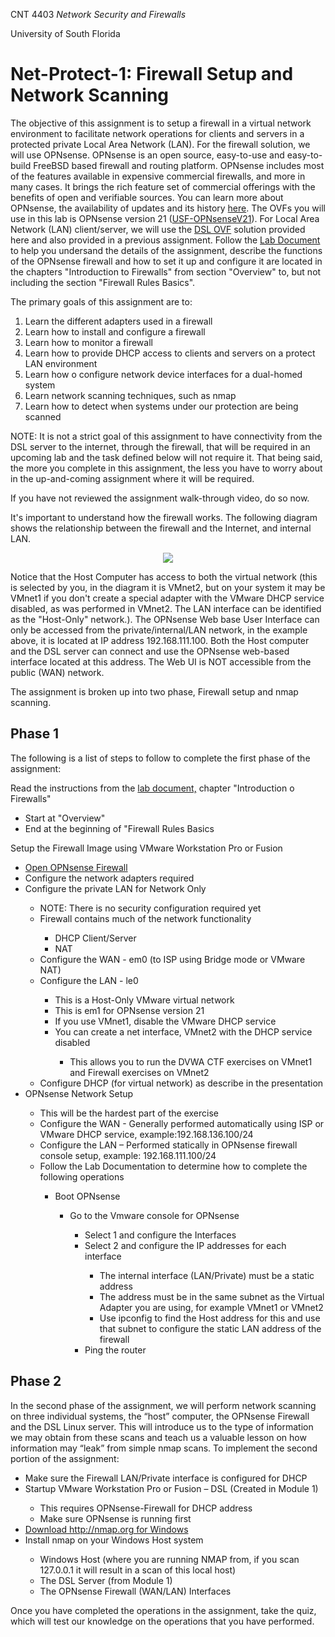 <p>CNT 4403 <i>Network Security and Firewalls</i><p>
<p>University of South Florida</p>

<h1>Net-Protect-1: Firewall Setup and Network Scanning</h1>

<p>The objective of this assignment is to setup a firewall in a virtual network environment to facilitate network operations for clients and servers in a protected private Local Area Network (LAN). For the firewall solution, we will use OPNsense. OPNsense is an open source, easy-to-use and easy-to-build FreeBSD based firewall and routing platform. OPNsense includes most of the features available in expensive commercial firewalls, and more in many cases. It brings the rich feature set of commercial offerings with the benefits of open and verifiable sources. You can learn more about OPNsense, the availability of updates and its history <a href="https://opnsense.org/about/about-opnsense/">here</a>. The OVFs you will use in this lab is OPNsense version 21 (<a href="https://usflearn.instructure.com/courses/1830104/files/155015082?wrap=1">USF-OPNsenseV21</a>). For Local Area Network (LAN) client/server, we will use the <a href="https://usflearn.instructure.com/courses/1830104/files/155015062?wrap=1">DSL OVF</a> solution provided here and also provided in a previous assignment. Follow the <a href="https://usflearn.instructure.com/courses/1830104/files/155014830?wrap=1">Lab Document</a> to help you undersand the details of the assignment, describe the functions of the OPNsense firewall and how to set it up and configure it are located in the chapters "Introduction to Firewalls" from section "Overview" to, but not including the section "Firewall Rules Basics".</p>
<p>The primary goals of this assignment are to:</p>
<ol>
    <li>Learn the different adapters used in a firewall</li>
    <li>Learn how to install and configure a firewall</li>
    <li>Learn how to monitor a firewall</li>
    <li>Learn how to provide DHCP access to clients and servers on a protect LAN environment</li>
    <li>Learn how o configure network device interfaces for a dual-homed system</li>
    <li>Learn network scanning techniques, such as nmap</li>
    <li>Learn how to detect when systems under our protection are being scanned</li>
</ol>

<p>NOTE: It is not a strict goal of this assignment to have connectivity from the DSL server to the internet, through the firewall, that will be required in an upcoming lab and the task defined below will not require it. That being said, the more you complete in this assignment, the less you have to worry about in the up-and-coming assignment where it will be required.</p>

<p>If you have not reviewed the assignment walk-through video, do so now.</p>

<p>It's important to understand how the firewall works. The following diagram shows the relationship between the firewall and the Internet, and internal LAN.</p>

<p align="center">
<img src="https://github.com/ThurmondGuy/Homework/blob/main/CNT4403/Net-Protect-1%20Firewall%20Setup%20and%20Networking%20Scanning/Diagram.png">
</p>

<p>Notice that the Host Computer has access to both the virtual network (this is selected by you, in the diagram it is VMnet2, but on your system it may be VMnet1 if you don't create a special adapter with the VMware DHCP service disabled, as was performed in VMnet2. The LAN interface can be identified as the "Host-Only" network.). The OPNsense Web base User Interface can only be accessed from the private/internal/LAN network, in the example above, it is located at IP address 192.168.111.100. Both the Host computer and the DSL server can connect and use the OPNsense web-based interface located at this address. The Web UI is NOT accessible from the public (WAN) network.</p>

<p>The assignment is broken up into two phase, Firewall setup and nmap scanning.</p>

<h2>Phase 1</h2>

<p>The following is a list of steps to follow to complete the first phase of the assignment:</p>
<p>Read the instructions from the <a href="https://usflearn.instructure.com/courses/1830104/files/155014830?wrap=1">lab document,</a> chapter "Introduction o Firewalls"</p>
<ul>
    <li>Start at "Overview"</li>
    <li>End at the beginning of "Firewall Rules Basics</li>
</ul>
<p>Setup the Firewall Image using VMware Workstation Pro or Fusion</p>
<ul>
    <li><a href="https://usflearn.instructure.com/courses/1830104/files/155015082?wrap=1">Open OPNsense Firewall</a></li>
    <li>Configure the network adapters required</li>
    <li>Configure the private LAN for Network Only</li>
        <ul>
            <li>NOTE: There is no security configuration required yet</li>
            <li>Firewall contains much of the network functionality</li>
                <ul>
                    <li>DHCP Client/Server</li>
                    <li>NAT</li>
                </ul>
            <li>Configure the WAN - em0 (to ISP using Bridge mode or VMware NAT)</li>
            <li>Configure the LAN - le0</li>
                <ul>
                    <li>This is a Host-Only VMware virtual network</li>
                    <li>This is em1 for OPNsense version 21</li>
                    <li>If you use VMnet1, disable the VMware DHCP service</li>
                    <li>You can create a net interface, VMnet2 with the DHCP service disabled</li>
                        <ul>
                            <li>This allows you to run the DVWA CTF exercises on VMnet1 and Firewall exercises on VMnet2</li>
                        </ul>
                </ul>
            <li>Configure DHCP (for virtual network) as describe in the presentation</li>
        </ul>
    <li>OPNsense Network Setup</li>
        <ul>
            <li>This will be the hardest part of the exercise</li>
            <li>Configure the WAN - Generally performed automatically using ISP or VMware DHCP service, example:192.168.136.100/24</li>
            <li>Configure the LAN – Performed statically in OPNsense firewall console setup, example: 192.168.111.100/24</li>
            <li>Follow the Lab Documentation to determine how to complete the following operations</li>
                <ul>
                    <li>Boot OPNsense</li>
                        <ul>
                            <li>Go to the Vmware console for OPNsense</li>
                                <ul>
                                    <li>Select 1 and configure the Interfaces</li>
                                    <li>Select 2 and configure the IP addresses for each interface</li>
                                        <ul>
                                            <li>The internal interface (LAN/Private) must be a static address</li>
                                            <li>The address must be in the same subnet as the Virtual Adapter you are using, for example VMnet1 or VMnet2</li>
                                            <li>Use ipconfig to find the Host address for this and use that subnet to configure the static LAN address of the firewall</li>
                                        </ul>
                                    <li>Ping the router</li>
                                </ul>
                        </ul>
                </ul>
        </ul>
</ul>

<h2>Phase 2</h2>
<p>In the second phase of the assignment, we will perform network scanning on three individual systems, the “host” computer, the OPNsense Firewall and the DSL Linux server. This will introduce us to the type of information we may obtain from these scans and teach us a valuable lesson on how information may “leak” from simple nmap scans. To implement the second portion of the assignment:</p>
<ul>
    <li>Make sure the Firewall LAN/Private interface is configured for DHCP</li>
    <li>Startup VMware Workstation Pro or Fusion – DSL (Created in Module 1)</li>
        <ul>
            <li>This requires OPNsense-Firewall for DHCP address</li>
            <li>Make sure OPNsense is running first</li>
        </ul>
    <li><a href="https://nmap.org/">Download http://nmap.org for Windows</a></li>
    <li>Install nmap on your Windows Host system</li>
        <ul>
            <li>Windows Host (where you are running NMAP from, if you scan 127.0.0.1 it will result in a scan of this local host)</li>
            <li>The DSL Server (from Module 1)</li>
            <li>The OPNsense Firewall (WAN/LAN) Interfaces</li>
        </ul>
</ul>

<p>Once you have completed the operations in the assignment, take the quiz, which will test our knowledge on the operations that you have performed.</p>
